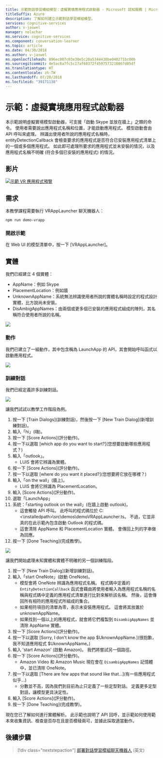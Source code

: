 ```yaml
---
title: 示範對話學習模組模型：虛擬實境應用程式啟動器 - Microsoft 認知服務 | Microsoft Docs
titleSuffix: Azure
description: 了解如何建立示範對話學習模組模型。
services: cognitive-services
author: v-jaswel
manager: nolachar
ms.service: cognitive-services
ms.component: conversation-learner
ms.topic: article
ms.date: 04/30/2018
ms.author: v-jaswel
ms.openlocfilehash: 896ec007c03e30e5c20a5344430be040271bc00b
ms.sourcegitcommit: 4e5ac8a7fc5c17af68372f4597573210867d05df
ms.translationtype: HT
ms.contentlocale: zh-TW
ms.lasthandoff: 07/20/2018
ms.locfileid: "39171138"
---
```

# <a name="demo-virtual-reality-app-launcher"></a>示範：虛擬實境應用程式啟動器

本示範說明虛擬實境模型啟動器，可支援「啟動 Skype 並放在牆上」之類的命令。 使用者需要說出應用程式名稱和位置，才能啟動應用程式。 模型啟動會由 API 呼叫來處理。 辨識出使用者所說的應用程式名稱時，entityDetectionCallback 會檢查要求的應用程式是否符合已安裝應用程式清單上的一個或多個應用程式。 如此即可處理所要求的應用程式並未安裝的情況，以及應用程式名稱不明確 (符合多個已安裝的應用程式) 的情況。

## <a name="video"></a>影片

[![示範 VR 應用程式預覽](http://aka.ms/cl-demo-vrapp-preview)](http://aka.ms/blis-demo-vrapp)

## <a name="requirements"></a>需求

本教學課程需要執行 VRAppLauncher 聊天機器人：

    npm run demo-vrapp
    
### <a name="open-the-demo"></a>開啟示範

在 Web UI 的模型清單中，按一下 [VRAppLauncher]。 

## <a name="entities"></a>實體

我們已經建立 4 個實體：

- AppName：例如 Skype
- PlacementLocation：例如牆
- UnknownAppName：系統無法辨識使用者所說的實體名稱時設定的程式設計實體，比方說尚未安裝。
- DisAmbigAppNames：由兩個或更多個已安裝的應用程式組成的陣列，其名稱符合使用者所說的名稱。 

![](../media/tutorial_vrapplauncher_entities.PNG)

### <a name="actions"></a>動作

我們已建立了一組動作，其中包含稱為 LaunchApp 的 API，其會開始呼叫函式以啟動應用程式。

![](../media/tutorial_vrapplauncher_actions.PNG)

### <a name="training-dialogs"></a>訓練對話
我們已經定義許多訓練對話。

![](../media/tutorial_vrapplauncher_dialogs.PNG)

讓我們試試以教學工作階段為例。

1. 按一下 [Train Dialogs]\(訓練對話\)，然後按一下 [New Train Dialog]\(新增訓練對話\)。
1. 輸入「hi」\(嗨\)。
2. 按一下 [Score Actions]\(評分動作\)。
3. 按一下以選取 [which app do you want to start?]\(您想要啟動哪些應用程式？\)
4. 輸入「outlook」。
    - LUIS 會將它辨識為實體。
5. 按一下 [Score Actions]\(評分動作\)。
3. 按一下以選取 [where do you want it placed?]\(您想要將它放在哪裡？\)
4. 輸入「on the wall」(牆上)。
    - LUIS 會將它辨識為 PlacementLocation。
2. 輸入 [Score Actions]\(評分動作\)。
6. 選取「LaunchApp」
7. 系統：「starting outlook on the wall」\(在牆上啟動 outlook\)。
    - 這會觸發 API 呼叫。 此呼叫的程式碼位於 C:\<\installedpath>\src\demos\demoVRAppLauncher.ts。 不過，它並非真的在此示範內包含啟動 Outlook 的程式碼。
    - 這會清除 AppName 和 PlacementLocation 實體。 會傳回上列的字串做為回應。
4. 按一下 [Done Teaching]\(完成教學\)。

![](../media/tutorial_vrapplauncher_callbackcode.PNG)

讓我們開始處理未知實體和實體不明確的另一個訓練階段。

1. 按一下 [New Train Dialog]\(新增訓練對話\)。
1. 輸入「start OneNote」(啟動 OneNote)。 
    - 模型會將 OneNote 辨識為應用程式名稱。 程式碼中定義的 `EntityDetectionCallback` 函式會藉由將使用者輸入為應用程式名稱的名稱與程式碼中定義的應用程式清單進行比對來解析該名稱。 然後，這會傳回所有相符的應用程式所組成的集合。 
    - 如果相符項目的清單為零，表示未安裝應用程式。 這會將其放置於 unknownAppName。
    - 如果找到一個以上的應用程式，就會將它們複製到 `DisambigAppNames` 並清除 AppName 實體。
2. 按一下 [Score Actions]\(評分動作\)。
3. 按一下以選取 [Sorry, I don't know the app $UknownAppName.]\(很抱歉，我不知道應用程式 $UknownAppName。\)
4. 輸入 'start Amazon' (啟動 Amazon)。 我們將嘗試另一個路徑。
5. 按一下 [Score Actions]\(評分動作\)。
    - Amazon Video 和 Amazon Music 現在會在 `DisambigAppNames` 記憶體中，並已清除 OneNote。
3. 按一下以選取 [There are few apps that sound like that...]\(有一些應用程式似乎...\)
    - 分數並不高，因為我們到目前為止只定義了一些定型對話。 定義更多定型對話，讓模型更具決定性。
2. 輸入 [Score Actions]\(評分動作\)。
4. 按一下 [Done Teaching]\(完成教學\)。

現在您已了解如何進行實體解析。 此示範也說明了 API 回呼，並示範如何使用範本來收集資訊、檢查是否存在且是否模稜兩可，並據此採取適當動作。

## <a name="next-steps"></a>後續步驟

> [!div class="nextstepaction"]
> [部署對話學習模組聊天機器人](../deploy-to-bf.md) (英文)
